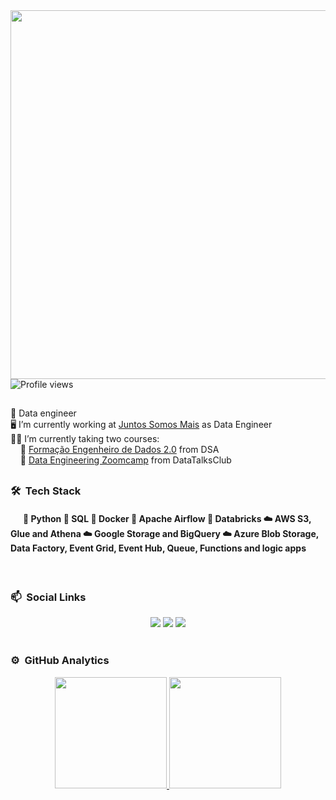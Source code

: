 
<img align="right" height="590em" src="https://raw.githubusercontent.com/gist/Roberto-Junior/12d06d70b288b018891674db090c9a7b/raw/f764277d4f5f0160849674f1fe342405a7bc1064/githubcard.svg"/>

```sh
  "Hi, I'm Roberto Domingues Junior"
```
<p align="left"> <img src="https://komarev.com/ghpvc/?username=roberto-junior&color=yellow" alt="Profile views" /> </p> 

##

🎯 Data engineer <br>
🖥️ I’m currently working at [Juntos Somos Mais](https://www.juntossomosmais.com.br/home/institucional) as Data Engineer <br>
👨‍🎓 I’m currently taking two courses: <br>
&nbsp; &nbsp; 🔄 [Formação Engenheiro de Dados 2.0](https://www.datascienceacademy.com.br/bundle/formacao-engenheiro-de-dados) from DSA <br>
&nbsp; &nbsp; 🔄 [Data Engineering Zoomcamp](https://github.com/DataTalksClub/data-engineering-zoomcamp) from DataTalksClub

##

### 🛠 &nbsp;Tech Stack

<h4> &nbsp; &nbsp; &nbsp; 🎲 Python 🎲 SQL 🎲 Docker 🎲 Apache Airflow 🎲 Databricks ☁️ AWS S3, Glue and Athena ☁️ Google Storage and BigQuery ☁️ Azure Blob Storage, Data Factory, Event Grid, Event Hub, Queue, Functions and logic apps</h4><br>

### 📫 &nbsp;Social Links

<div align="center">
    <a href="https://www.linkedin.com/in/roberto-domingues-eng/" target="_blank"> <img src="https://img.shields.io/badge/LinkedIn-0077B5?style=for-the-badge&logo=linkedin&logoColor=white" target="_blank"></a>
     <a href="https://medium.com/@robertojunior_81906" target="_blank"> <img src="https://img.shields.io/badge/Medium-12100E?style=for-the-badge&logo=medium&logoColor=white" target="_blank"></a>
     <a href="https://stackoverflow.com/users/11069286/roberto-jr" target="_blank"> <img src="https://img.shields.io/badge/Stack_Overflow-FE7A16?style=for-the-badge&logo=stack-overflow&logoColor=white" target="_blank"></a>
</div>

<br>

### ⚙️ &nbsp;GitHub Analytics

<div align="center">
  <a href="https://github.com/Roberto-Junior">
  <img height="178.9em" src="https://github-readme-stats.vercel.app/api?username=Roberto-Junior&show_icons=true&theme=nord&include_all_commits=true&count_private=true"/>
  <img height="178.9em" src="https://github-readme-stats.vercel.app/api/top-langs/?username=Roberto-Junior&layout=compact&langs_count=7&theme=nord"/>
</div>
